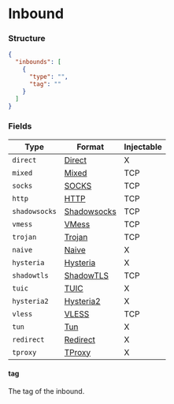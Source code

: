 # Inbound

### Structure

```json
{
  "inbounds": [
    {
      "type": "",
      "tag": ""
    }
  ]
}
```

### Fields

| Type          | Format                       | Injectable |
|---------------|------------------------------|------------|
| `direct`      | [Direct](./direct)           | X          |
| `mixed`       | [Mixed](./mixed)             | TCP        |
| `socks`       | [SOCKS](./socks)             | TCP        |
| `http`        | [HTTP](./http)               | TCP        |
| `shadowsocks` | [Shadowsocks](./shadowsocks) | TCP        |
| `vmess`       | [VMess](./vmess)             | TCP        |
| `trojan`      | [Trojan](./trojan)           | TCP        |
| `naive`       | [Naive](./naive)             | X          |
| `hysteria`    | [Hysteria](./hysteria)       | X          |
| `shadowtls`   | [ShadowTLS](./shadowtls)     | TCP        |
| `tuic`        | [TUIC](./tuic)               | X          |
| `hysteria2`   | [Hysteria2](./hysteria2)     | X          |
| `vless`       | [VLESS](./vless)             | TCP        |
| `tun`         | [Tun](./tun)                 | X          |
| `redirect`    | [Redirect](./redirect)       | X          |
| `tproxy`      | [TProxy](./tproxy)           | X          |

#### tag

The tag of the inbound.